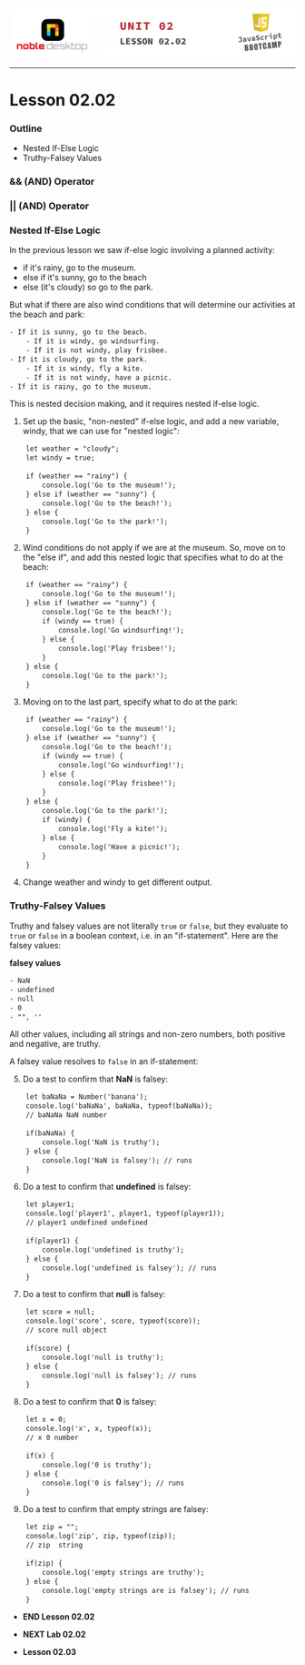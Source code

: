 <!-- ![Image](../../../images/labs/Noble-Desktop-JavaScript-Lab-01-01-285px.jpg "Lab 01.01") -->

<!-- Alignment options!!!!! -->
<p align="center">
<img src="../../images/lessons/ND-JS-Bootcamp-Lesson-Banner-0202.jpg">
</p>

<hr>

# Lesson 02.02

### Outline

- Nested If-Else Logic
- Truthy-Falsey Values

### && (AND) Operator

### || (AND) Operator



### Nested If-Else Logic

In the previous lesson we saw if-else logic involving a planned activity:

- if it's rainy, go to the museum.
- else if it's sunny, go to the beach
- else (it's cloudy) so go to the park.

But what if there are also wind conditions that will determine our activities at the beach and park:

    - If it is sunny, go to the beach.
        - If it is windy, go windsurfing.
        - If it is not windy, play frisbee.
    - If it is cloudy, go to the park.
        - If it is windy, fly a kite.
        - If it is not windy, have a picnic.
    - If it is rainy, go to the museum.

This is nested decision making, and it requires nested if-else logic.

1. Set up the basic, "non-nested" if-else logic, and add a new variable, windy, that we can use for "nested logic":

```
    let weather = "cloudy";
    let windy = true;

    if (weather == "rainy") {
        console.log('Go to the museum!');
    } else if (weather == "sunny") {
        console.log('Go to the beach!');
    } else {
        console.log('Go to the park!');
    }
```

2. Wind conditions do not apply if we are at the museum. So, move on to the "else if", and add this nested logic that specifies what to do at the beach:

```
    if (weather == "rainy") {
        console.log('Go to the museum!');
    } else if (weather == "sunny") {
        console.log('Go to the beach!');
        if (windy == true) {
            console.log('Go windsurfing!');
        } else {
            console.log('Play frisbee!');
        }
    } else {
        console.log('Go to the park!');
    }
```

3. Moving on to the last part, specify what to do at the park:

```
    if (weather == "rainy") {
        console.log('Go to the museum!');
    } else if (weather == "sunny") {
        console.log('Go to the beach!');
        if (windy == true) {
            console.log('Go windsurfing!');
        } else {
            console.log('Play frisbee!');
        }
    } else {
        console.log('Go to the park!');
        if (windy) {
            console.log('Fly a kite!');
        } else {
            console.log('Have a picnic!');
        }
    }
```

4. Change weather and windy to get different output.

### Truthy-Falsey Values

Truthy and falsey values are not literally `true` or `false`, but they evaluate to `true` or `false` in a boolean context, i.e. in an "if-statement". Here are the falsey values:

**falsey values**

    - NaN
    - undefined
    - null
    - 0
    - "", ''

All other values, including all strings and non-zero numbers, both positive and negative, are truthy.

A falsey value resolves to `false` in an if-statement:

5. Do a test to confirm that **NaN** is falsey:

```
    let baNaNa = Number('banana');
    console.log('baNaNa', baNaNa, typeof(baNaNa));
    // baNaNa NaN number

    if(baNaNa) {
        console.log('NaN is truthy');
    } else {
        console.log('NaN is falsey'); // runs
    }
```

6. Do a test to confirm that **undefined** is falsey:

```
    let player1;
    console.log('player1', player1, typeof(player1));
    // player1 undefined undefined

    if(player1) {
        console.log('undefined is truthy');
    } else {
        console.log('undefined is falsey'); // runs
    }
```

7. Do a test to confirm that **null** is falsey:

```
    let score = null;
    console.log('score', score, typeof(score));
    // score null object

    if(score) {
        console.log('null is truthy');
    } else {
        console.log('null is falsey'); // runs
    }
```

8. Do a test to confirm that **0** is falsey:

```
    let x = 0;
    console.log('x', x, typeof(x));
    // x 0 number

    if(x) {
        console.log('0 is truthy');
    } else {
        console.log('0 is falsey'); // runs
    }
```

9. Do a test to confirm that empty strings are falsey:

```
    let zip = "";
    console.log('zip', zip, typeof(zip));
    // zip  string

    if(zip) {
        console.log('empty strings are truthy');
    } else {
        console.log('empty strings are is falsey'); // runs
    }
```

- **END Lesson 02.02**
- **NEXT Lab 02.02**

- **Lesson 02.03**
